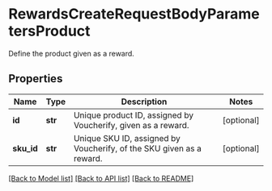 # RewardsCreateRequestBodyParametersProduct

Define the product given as a reward.

## Properties
Name | Type | Description | Notes
------------ | ------------- | ------------- | -------------
**id** | **str** | Unique product ID, assigned by Voucherify, given as a reward. | [optional] 
**sku_id** | **str** | Unique SKU ID, assigned by Voucherify, of the SKU given as a reward. | [optional] 

[[Back to Model list]](../README.md#documentation-for-models) [[Back to API list]](../README.md#documentation-for-api-endpoints) [[Back to README]](../README.md)


